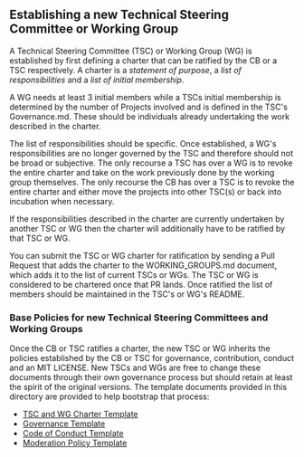 ## Establishing a new Technical Steering Committee or Working Group

A Technical Steering Committee (TSC) or Working Group (WG) is established by
first defining a charter that can be ratified by the CB or a TSC respectively. A
charter is a *statement of purpose*, a *list of responsibilities* and a *list of
initial membership*.

A WG needs at least 3 initial members while a TSCs initial membership is
determined by the number of Projects involved and is defined in the TSC's
Governance.md. These should be individuals already undertaking the work
described in the charter.

The list of responsibilities should be specific. Once established, a WG's
responsibilities are no longer governed by the TSC and therefore should not be
broad or subjective. The only recourse a TSC has over a WG is to revoke the
entire charter and take on the work previously done by the working group
themselves. The only recourse the CB has over a TSC is to revoke the entire
charter and either move the projects into other TSC(s) or back into incubation
when necessary.

If the responsibilities described in the charter are currently undertaken by
another TSC or WG then the charter will additionally have to be ratified by that
TSC or WG.

You can submit the TSC or WG charter for ratification by sending a Pull Request
that adds the charter to the WORKING_GROUPS.md document, which adds it to the
list of current TSCs or WGs. The TSC or WG is considered to be chartered once
that PR lands. Once ratified the list of members should be maintained in the
TSC's or WG's README.

### Base Policies for new Technical Steering Committees and Working Groups

Once the CB or TSC ratifies a charter, the new TSC or WG inherits the policies
established by the CB or TSC for governance, contribution, conduct and an MIT
LICENSE. New TSCs and WGs are free to change these documents through their own
governance process but should retain at least the spirit of the original
versions. The template documents provided in this directory are provided to help
bootstrap that process:

* [TSC and WG Charter Template][]
* [Governance Template][]
* [Code of Conduct Template][]
* [Moderation Policy Template][]

[TSC and WG Charter Template]: TSC-WG-Charter.md
[WG Charter Template]: WG-Charter.md
[Governance Template]: Governance.md
[Code of Conduct Template]: CODE_OF_CONDUCT.md
[Moderation Policy Template]: ModerationPolicy.md

